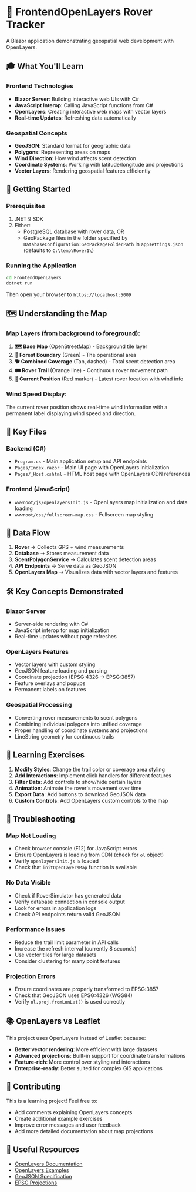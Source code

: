 # 🌲 FrontendOpenLayers Rover Tracker

A Blazor application demonstrating geospatial web development with OpenLayers.

## 🎓 What You'll Learn

### Frontend Technologies
- **Blazor Server**: Building interactive web UIs with C#
- **JavaScript Interop**: Calling JavaScript functions from C#  
- **OpenLayers**: Creating interactive web maps with vector layers
- **Real-time Updates**: Refreshing data automatically

### Geospatial Concepts
- **GeoJSON**: Standard format for geographic data
- **Polygons**: Representing areas on maps
- **Wind Direction**: How wind affects scent detection
- **Coordinate Systems**: Working with latitude/longitude and projections
- **Vector Layers**: Rendering geospatial features efficiently

## 🚀 Getting Started

### Prerequisites
1. .NET 9 SDK
2. Either:
   - PostgreSQL database with rover data, OR
   - GeoPackage files in the folder specified by `DatabaseConfiguration:GeoPackageFolderPath` in `appsettings.json` (defaults to `C:\temp\Rover1\`)

### Running the Application
```bash
cd FrontendOpenLayers
dotnet run
```

Then open your browser to `https://localhost:5009`

## 🗺️ Understanding the Map

### Map Layers (from background to foreground):
1. **🗺️ Base Map** (OpenStreetMap) - Background tile layer
2. **🌲 Forest Boundary** (Green) - The operational area
3. **🐕 Combined Coverage** (Tan, dashed) - Total scent detection area  
4. **🛤️ Rover Trail** (Orange line) - Continuous rover movement path
5. **📍 Current Position** (Red marker) - Latest rover location with wind info

### Wind Speed Display:
The current rover position shows real-time wind information with a permanent label displaying wind speed and direction.

## 📁 Key Files

### Backend (C#)
- `Program.cs` - Main application setup and API endpoints
- `Pages/Index.razor` - Main UI page with OpenLayers initialization
- `Pages/_Host.cshtml` - HTML host page with OpenLayers CDN references

### Frontend (JavaScript)
- `wwwroot/js/openlayersInit.js` - OpenLayers map initialization and data loading
- `wwwroot/css/fullscreen-map.css` - Fullscreen map styling

## 🔄 Data Flow

1. **Rover** → Collects GPS + wind measurements
2. **Database** → Stores measurement data
3. **ScentPolygonService** → Calculates scent detection areas
4. **API Endpoints** → Serve data as GeoJSON
5. **OpenLayers Map** → Visualizes data with vector layers and features

## 🛠️ Key Concepts Demonstrated

### Blazor Server
- Server-side rendering with C#
- JavaScript interop for map initialization
- Real-time updates without page refreshes

### OpenLayers Features
- Vector layers with custom styling
- GeoJSON feature loading and parsing
- Coordinate projection (EPSG:4326 → EPSG:3857)
- Feature overlays and popups
- Permanent labels on features

### Geospatial Processing
- Converting rover measurements to scent polygons
- Combining individual polygons into unified coverage
- Proper handling of coordinate systems and projections
- LineString geometry for continuous trails

## 🎯 Learning Exercises

1. **Modify Styles**: Change the trail color or coverage area styling
2. **Add Interactions**: Implement click handlers for different features
3. **Filter Data**: Add controls to show/hide certain layers
4. **Animation**: Animate the rover's movement over time
5. **Export Data**: Add buttons to download GeoJSON data
6. **Custom Controls**: Add OpenLayers custom controls to the map

## 🔧 Troubleshooting

### Map Not Loading
- Check browser console (F12) for JavaScript errors
- Ensure OpenLayers is loading from CDN (check for `ol` object)
- Verify `openlayersInit.js` is loaded
- Check that `initOpenLayersMap` function is available

### No Data Visible
- Check if RoverSimulator has generated data
- Verify database connection in console output
- Look for errors in application logs
- Check API endpoints return valid GeoJSON

### Performance Issues  
- Reduce the trail limit parameter in API calls
- Increase the refresh interval (currently 8 seconds)
- Use vector tiles for large datasets
- Consider clustering for many point features

### Projection Errors
- Ensure coordinates are properly transformed to EPSG:3857
- Check that GeoJSON uses EPSG:4326 (WGS84)
- Verify `ol.proj.fromLonLat()` is used correctly

## 📚 OpenLayers vs Leaflet

This project uses OpenLayers instead of Leaflet because:
- **Better vector rendering**: More efficient with large datasets
- **Advanced projections**: Built-in support for coordinate transformations
- **Feature-rich**: More control over styling and interactions
- **Enterprise-ready**: Better suited for complex GIS applications

## 🤝 Contributing

This is a learning project! Feel free to:
- Add comments explaining OpenLayers concepts
- Create additional example exercises
- Improve error messages and user feedback
- Add more detailed documentation about map projections

## 🔗 Useful Resources

- [OpenLayers Documentation](https://openlayers.org/doc/)
- [OpenLayers Examples](https://openlayers.org/en/latest/examples/)
- [GeoJSON Specification](https://datatracker.ietf.org/doc/html/rfc7946)
- [EPSG Projections](https://epsg.io/)
